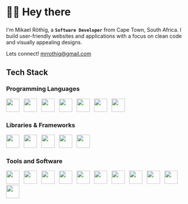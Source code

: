 <h1 align="left">👋🏻 Hey there</h1>

###
<span align="left">I'm Mikael Röthig, a </span>
**`Software Developer`**
<span align="left"> from Cape Town, South Africa. I build user-friendly websites and applications with a focus on clean code and visually appealing designs.</span>

<span>Lets connect! <a href="mailto:mrrothig@gmail.com">mrrothig@gmail.com</a></span>

###

<h2 align="left">Tech Stack</h2>

###
<h3 align="left">Programming Languages</h3>
<div align="left">
  <img src="https://cdn.jsdelivr.net/gh/devicons/devicon@latest/icons/php/php-original.svg" height="36"/>
  <img width="4" />
  <img src="https://cdn.jsdelivr.net/gh/devicons/devicon@latest/icons/csharp/csharp-original.svg" height="36" />
  <img width="4" />
  <img src="https://cdn.jsdelivr.net/gh/devicons/devicon@latest/icons/typescript/typescript-original.svg" height="36" />
  <img width="4" />
  <img src="https://cdn.jsdelivr.net/gh/devicons/devicon@latest/icons/javascript/javascript-original.svg" height="36" />
  <img width="4" />
  <img src="https://cdn.jsdelivr.net/gh/devicons/devicon@latest/icons/html5/html5-original.svg" height="36" />
  <img width="4" />
  <img src="https://cdn.jsdelivr.net/gh/devicons/devicon@latest/icons/css3/css3-original.svg" height="36" />
  <img width="4" />
  <img src="https://cdn.jsdelivr.net/gh/devicons/devicon@latest/icons/sass/sass-original.svg" height="36" />
</div>

<h3 align="left">Libraries & Frameworks</h3>
<div align="left">
  <img src="https://cdn.jsdelivr.net/gh/devicons/devicon@latest/icons/symfony/symfony-original.svg" height="36" /> 
  <img width="4" />
  <img src="https://cdn.jsdelivr.net/gh/devicons/devicon@latest/icons/shopware/shopware-original.svg" height="36" />
  <img width="4" />
  <img src="https://cdn.jsdelivr.net/gh/devicons/devicon@latest/icons/hugo/hugo-original.svg" height="36" />
  <img width="4" />
  <img src="https://cdn.jsdelivr.net/gh/devicons/devicon@latest/icons/astro/astro-original.svg" height="36" />
  <img width="4" />
  <img src="https://cdn.jsdelivr.net/gh/devicons/devicon@latest/icons/tailwindcss/tailwindcss-original.svg" height="36" />      
</div>

<h3 align="left">Tools and Software</h3>
<div align="left">
  <img src="https://cdn.jsdelivr.net/gh/devicons/devicon@latest/icons/git/git-original.svg" height="36" />
  <img width="4" />
  <img src="https://cdn.jsdelivr.net/gh/devicons/devicon@latest/icons/github/github-original.svg" height="36" />
  <img width="4" />
  <img src="https://cdn.jsdelivr.net/gh/devicons/devicon@latest/icons/webstorm/webstorm-original.svg" height="36" />
  <img width="4" />
  <img src="https://cdn.jsdelivr.net/gh/devicons/devicon@latest/icons/phpstorm/phpstorm-original.svg" height="36" />
  <img width="4" />
  <img src="https://cdn.jsdelivr.net/gh/devicons/devicon@latest/icons/figma/figma-original.svg" height="36" />
  <img width="4" />
  <img src="https://cdn.jsdelivr.net/gh/devicons/devicon@latest/icons/xd/xd-original.svg" height="36" />
  <img width="4" />
  <img src="https://cdn.jsdelivr.net/gh/devicons/devicon@latest/icons/illustrator/illustrator-plain.svg" height="36" />
  <img width="4" />
  <img src="https://cdn.jsdelivr.net/gh/devicons/devicon@latest/icons/photoshop/photoshop-original.svg" height="36" />
  <img width="4" />
  <img src="https://cdn.jsdelivr.net/gh/devicons/devicon@latest/icons/unity/unity-original.svg" height="36" />
  <img width="4" />
  <img src="https://cdn.jsdelivr.net/gh/devicons/devicon@latest/icons/blender/blender-original.svg" height="36" />
  <img width="4" />
  <img src="https://cdn.jsdelivr.net/gh/devicons/devicon@latest/icons/vercel/vercel-original.svg" height="36" />
</div>

